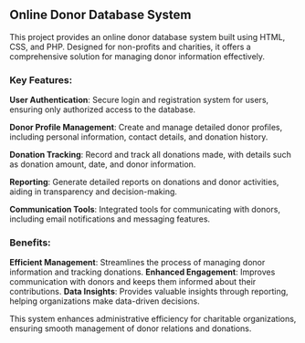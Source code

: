## Online Donor Database System

This project provides an online donor database system built using HTML, CSS, and PHP. Designed for non-profits and charities, it offers a comprehensive solution for managing donor information effectively.

### Key Features:

 **User Authentication**: 
   Secure login and registration system for users, ensuring only authorized access to the database.
  
 **Donor Profile Management**:
   Create and manage detailed donor profiles, including personal information, contact details, and donation history.
  
 **Donation Tracking**:
   Record and track all donations made, with details such as donation amount, date, and donor information.
  
 **Reporting**:
   Generate detailed reports on donations and donor activities, aiding in transparency and decision-making.
  
 **Communication Tools**:
   Integrated tools for communicating with donors, including email notifications and messaging features.

### Benefits:

 **Efficient Management**: Streamlines the process of managing donor information and tracking donations.
 **Enhanced Engagement**: Improves communication with donors and keeps them informed about their contributions.
 **Data Insights**: Provides valuable insights through reporting, helping organizations make data-driven decisions.

This system enhances administrative efficiency for charitable organizations, ensuring smooth management of donor relations and donations.
